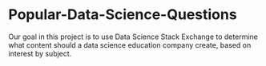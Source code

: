 # Popular-Data-Science-Questions
Our goal in this project is to use Data Science Stack Exchange to determine what content should a data science education company create, based on interest by subject.

